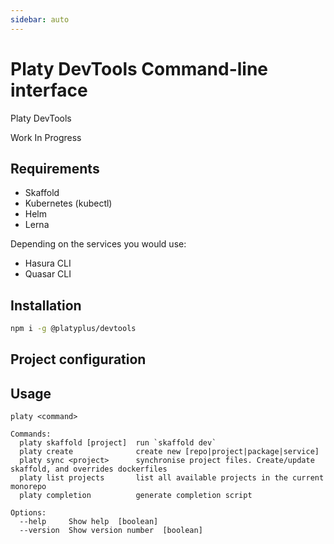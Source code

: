 ```yaml
---
sidebar: auto
---
```


# Platy DevTools Command-line interface

Platy DevTools

Work In Progress

## Requirements

- Skaffold
- Kubernetes (kubectl)
- Helm
- Lerna

Depending on the services you would use:

- Hasura CLI
- Quasar CLI

## Installation

```sh
npm i -g @platyplus/devtools
```

## Project configuration

## Usage

```
platy <command>

Commands:
  platy skaffold [project]  run `skaffold dev`
  platy create              create new [repo|project|package|service]
  platy sync <project>      synchronise project files. Create/update skaffold, and overrides dockerfiles
  platy list projects       list all available projects in the current monorepo
  platy completion          generate completion script

Options:
  --help     Show help  [boolean]
  --version  Show version number  [boolean]
```
